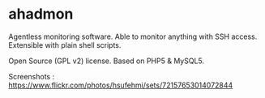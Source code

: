 # ahadmon
Agentless monitoring software. Able to monitor anything with SSH access. Extensible with plain shell scripts.

Open Source (GPL v2) license. Based on PHP5 & MySQL5.

Screenshots : https://www.flickr.com/photos/hsufehmi/sets/72157653014072844
